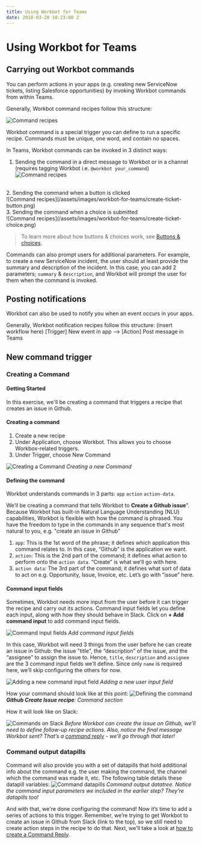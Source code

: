 ```yaml
---
title: Using Workbot for Teams
date: 2018-03-20 10:23:00 Z
---
```


# Using Workbot for Teams
## Carrying out Workbot commands
You can perform actions in your apps (e.g. creating new ServiceNow tickets, listing Salesforce opportunities) by invoking Workbot commands from within Teams.

Generally, Workbot command recipes follow this structure:

![Command recipes](/assets/images/workbot-for-teams/command-recipes.png)

Workbot command is a special trigger you can define to run a specific recipe. Commands must be unique, one word, and contain no spaces.

In Teams, Workbot commands can be invoked in 3 distinct ways:
1. Sending the command in a direct message to Workbot or in a channel (requires tagging Workbot i.e. `@workbot your_command`)<br>
![Command recipes](/assets/images/workbot-for-teams/create-ticket-command.png)
<br>
2. Sending the command when a button is clicked<br>
![Command recipes](/assets/images/workbot-for-teams/create-ticket-button.png)
<br>
3. Sending the command when a choice is submitted<br>
![Command recipes](/assets/images/workbot-for-teams/create-ticket-choice.png)
<br>

>To learn more about how buttons & choices work, see [Buttons & choices](/workbot-for-teams/buttons-and-choices.md).

Commands can also prompt users for additional parameters. For example, to create a new ServiceNow incident, the user should at least provide the summary and description of the incident. In this case, you can add 2 parameters; `summary` & `description`, and Workbot will prompt the user for them when the command is invoked.

## Posting notifications
Workbot can also be used to notify you when an event occurs in your apps.

Generally, Workbot notification recipes follow this structure:
(insert workflow here)
[Trigger] New event in app --> [Action] Post message in Teams

## New command trigger


### Creating a Command
#### Getting Started
In this exercise, we'll be creating a command that triggers a recipe that creates an issue in Github.

#### Creating a command
1. Create a new recipe
2. Under Application, choose Workbot. This allows you to choose Workbox-related triggers.
3. Under Trigger, choose New Command

![Creating a Command](/assets/images/workbot/workbot-trigger/creating-a-command-1.png)
*Creating a new Command*

#### Defining the command
Workbot understands commands in 3 parts: `app` `action` `action-data`.

We’ll be creating a command that tells Workbot to **Create a Github issue**”. Because Workbot has built-in Natural Language Understanding (NLU) capabilities, Workbot is flexible with how the command is phrased. You have the freedom to type in the commands in any sequence that's most natural to you, e.g. "create an issue in Github"
  1. `app`: This is the 1st word of the phrase; it defines which application this command relates to. In this case, “Github” is the application we want.
  2. `action`: This is the 2nd part of the command; it defines what action to perform onto the `action data`. “Create” is what we’ll go with here.
  3. `action data`: The 3rd part of the command; it defines what sort of data to act on e.g. Opportunity, Issue, Invoice, etc. Let’s go with “issue” here.

#### Command input fields
Sometimes, Workbot needs more input from the user before it can trigger the recipe and carry out its actions. Command input fields let you define each input, along with how they should behave in Slack. Click on **+ Add command input** to add command input fields.

![Command input fields](/assets/images/workbot/workbot-trigger/command-input-fields-1.png)
*Add command input fields*

In this case, Workbot will need 3 things from the user before he can create an issue in Github: the issue "title", the “description” of the issue, and the “assignee” to assign the issue to. Hence, `title`, `description` and `assignee` are the 3 command input fields we’ll define. Since only `name` is required here, we’ll skip configuring the others for now.

![Adding a new command input field](/assets/images/workbot/workbot-trigger/add-new-command-input-field-1.png)
*Adding a new user input field*

How your command should look like at this point:
![Defining the command](/assets/images/workbot/workbot-trigger/defining-the-command-1.png)
<i>**Github Create Issue recipe**: Command section</i>

How it will look like on Slack:

![Commands on Slack](/assets/images/workbot/workbot-trigger/commands-on-slack-1.png)
*Before Workbot can create the issue on Github, we’ll need to define follow-up recipe actions. Also, notice the final message Workbot sent? That’s a [command reply](https://docs.workato.com/workbot/workbot-command-reply.html) - we’ll go through that later!*

### Command output datapills
Command will also provide you with a set of datapills that hold additional info about the command e.g. the user making the command, the channel which the command was made it, etc. The following table details these datapill variables:
![Command datapills](/assets/images/workbot/workbot-trigger/command-datapills-1.png)
*Command output datatree. Notice the command input parameters we included in the earlier step? They’re datapills too!*

And with that, we're done configuring the command! Now it’s time to add a series of actions to this trigger. Remember, we’re trying to get Workbot to create an issue in Github from Slack (link to the top), so we still need to create action steps in the recipe to do that. Next, we'll take a look at [how to create a Command Reply](/workbot/workbot-command-reply.md).
